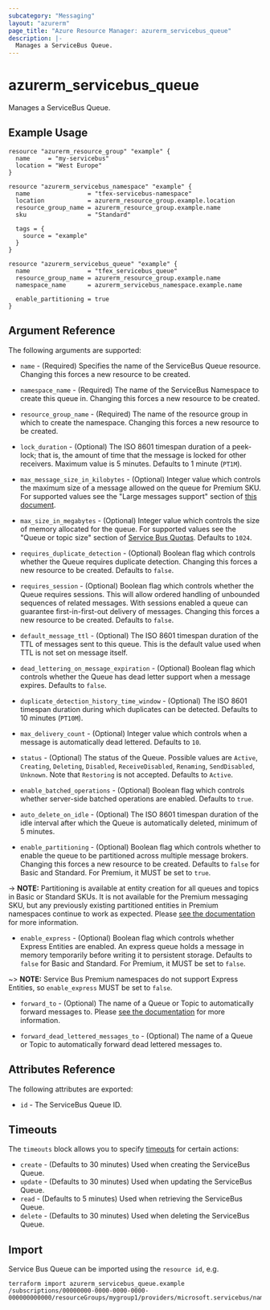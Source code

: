 ```yaml
---
subcategory: "Messaging"
layout: "azurerm"
page_title: "Azure Resource Manager: azurerm_servicebus_queue"
description: |-
  Manages a ServiceBus Queue.
---
```


# azurerm_servicebus_queue

Manages a ServiceBus Queue.

## Example Usage

```hcl
resource "azurerm_resource_group" "example" {
  name     = "my-servicebus"
  location = "West Europe"
}

resource "azurerm_servicebus_namespace" "example" {
  name                = "tfex-servicebus-namespace"
  location            = azurerm_resource_group.example.location
  resource_group_name = azurerm_resource_group.example.name
  sku                 = "Standard"

  tags = {
    source = "example"
  }
}

resource "azurerm_servicebus_queue" "example" {
  name                = "tfex_servicebus_queue"
  resource_group_name = azurerm_resource_group.example.name
  namespace_name      = azurerm_servicebus_namespace.example.name

  enable_partitioning = true
}
```

## Argument Reference

The following arguments are supported:

* `name` - (Required) Specifies the name of the ServiceBus Queue resource. Changing this forces a new resource to be created.

* `namespace_name` - (Required) The name of the ServiceBus Namespace to create this queue in. Changing this forces a new resource to be created.

* `resource_group_name` - (Required) The name of the resource group in which to create the namespace. Changing this forces a new resource to be created.

* `lock_duration` - (Optional) The ISO 8601 timespan duration of a peek-lock; that is, the amount of time that the message is locked for other receivers. Maximum value is 5 minutes. Defaults to 1 minute (`PT1M`).

* `max_message_size_in_kilobytes` - (Optional) Integer value which controls the maximum size of
    a message allowed on the queue for Premium SKU. For supported values see the "Large messages support"
    section of [this document](https://docs.microsoft.com/en-us/azure/service-bus-messaging/service-bus-premium-messaging#large-messages-support-preview).

* `max_size_in_megabytes` - (Optional) Integer value which controls the size of memory allocated for the queue. For supported values see the "Queue or topic size" section of [Service Bus Quotas](https://docs.microsoft.com/en-us/azure/service-bus-messaging/service-bus-quotas). Defaults to `1024`.

* `requires_duplicate_detection` - (Optional) Boolean flag which controls whether the Queue requires duplicate detection. Changing this forces a new resource to be created. Defaults to `false`.

* `requires_session` - (Optional) Boolean flag which controls whether the Queue requires sessions. This will allow ordered handling of unbounded sequences of related messages. With sessions enabled a queue can guarantee first-in-first-out delivery of messages. Changing this forces a new resource to be created. Defaults to `false`.

* `default_message_ttl` - (Optional) The ISO 8601 timespan duration of the TTL of messages sent to this queue. This is the default value used when TTL is not set on message itself.

* `dead_lettering_on_message_expiration` - (Optional) Boolean flag which controls whether the Queue has dead letter support when a message expires. Defaults to `false`.

* `duplicate_detection_history_time_window` - (Optional) The ISO 8601 timespan duration during which duplicates can be detected. Defaults to 10 minutes (`PT10M`).

* `max_delivery_count` - (Optional) Integer value which controls when a message is automatically dead lettered. Defaults to `10`.

* `status` - (Optional) The status of the Queue. Possible values are `Active`, `Creating`, `Deleting`, `Disabled`, `ReceiveDisabled`, `Renaming`, `SendDisabled`, `Unknown`. Note that `Restoring` is not accepted. Defaults to `Active`.

* `enable_batched_operations` - (Optional) Boolean flag which controls whether server-side batched operations are enabled. Defaults to `true`.

* `auto_delete_on_idle` - (Optional) The ISO 8601 timespan duration of the idle interval after which the Queue is automatically deleted, minimum of 5 minutes.

* `enable_partitioning` - (Optional) Boolean flag which controls whether to enable the queue to be partitioned across multiple message brokers. Changing this forces a new resource to be created. Defaults to `false` for Basic and Standard. For Premium, it MUST be set to `true`.

-> **NOTE:** Partitioning is available at entity creation for all queues and topics in Basic or Standard SKUs. It is not available for the Premium messaging SKU, but any previously existing partitioned entities in Premium namespaces continue to work as expected. Please [see the documentation](https://docs.microsoft.com/en-us/azure/service-bus-messaging/service-bus-partitioning) for more information.

* `enable_express` - (Optional) Boolean flag which controls whether Express Entities are enabled. An express queue holds a message in memory temporarily before writing it to persistent storage. Defaults to `false` for Basic and Standard. For Premium, it MUST be set to `false`.

~> **NOTE:** Service Bus Premium namespaces do not support Express Entities, so `enable_express` MUST be set to `false`.

* `forward_to` - (Optional) The name of a Queue or Topic to automatically forward messages to. Please [see the documentation](https://docs.microsoft.com/en-us/azure/service-bus-messaging/service-bus-auto-forwarding) for more information.

* `forward_dead_lettered_messages_to` - (Optional) The name of a Queue or Topic to automatically forward dead lettered messages to.

## Attributes Reference

The following attributes are exported:

* `id` - The ServiceBus Queue ID.

## Timeouts

The `timeouts` block allows you to specify [timeouts](https://www.terraform.io/docs/configuration/resources.html#timeouts) for certain actions:

* `create` - (Defaults to 30 minutes) Used when creating the ServiceBus Queue.
* `update` - (Defaults to 30 minutes) Used when updating the ServiceBus Queue.
* `read` - (Defaults to 5 minutes) Used when retrieving the ServiceBus Queue.
* `delete` - (Defaults to 30 minutes) Used when deleting the ServiceBus Queue.

## Import

Service Bus Queue can be imported using the `resource id`, e.g.

```shell
terraform import azurerm_servicebus_queue.example /subscriptions/00000000-0000-0000-0000-000000000000/resourceGroups/mygroup1/providers/microsoft.servicebus/namespaces/sbns1/queues/snqueue1
```
